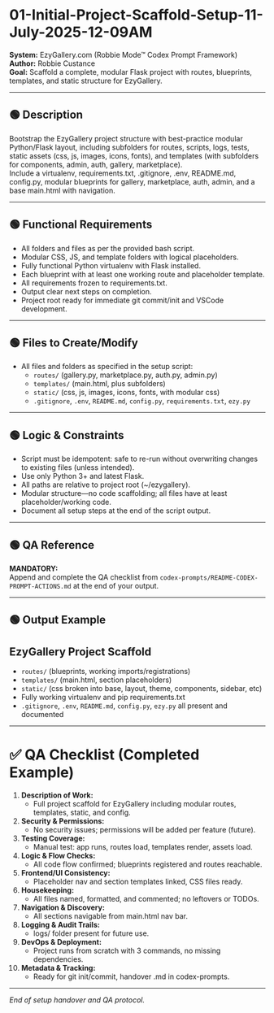 # 01-Initial-Project-Scaffold-Setup-11-July-2025-12-09AM

**System:** EzyGallery.com (Robbie Mode™ Codex Prompt Framework)  
**Author:** Robbie Custance  
**Goal:** Scaffold a complete, modular Flask project with routes, blueprints, templates, and static structure for EzyGallery.

---

## 🟢 Description

Bootstrap the EzyGallery project structure with best-practice modular Python/Flask layout, including subfolders for routes, scripts, logs, tests, static assets (css, js, images, icons, fonts), and templates (with subfolders for components, admin, auth, gallery, marketplace).  
Include a virtualenv, requirements.txt, .gitignore, .env, README.md, config.py, modular blueprints for gallery, marketplace, auth, admin, and a base main.html with navigation.

---

## 🟢 Functional Requirements

- All folders and files as per the provided bash script.
- Modular CSS, JS, and template folders with logical placeholders.
- Fully functional Python virtualenv with Flask installed.
- Each blueprint with at least one working route and placeholder template.
- All requirements frozen to requirements.txt.
- Output clear next steps on completion.
- Project root ready for immediate git commit/init and VSCode development.

---

## 🟢 Files to Create/Modify

- All files and folders as specified in the setup script:
  - `routes/` (gallery.py, marketplace.py, auth.py, admin.py)
  - `templates/` (main.html, plus subfolders)
  - `static/` (css, js, images, icons, fonts, with modular css)
  - `.gitignore`, `.env`, `README.md`, `config.py`, `requirements.txt`, `ezy.py`

---

## 🟢 Logic & Constraints

- Script must be idempotent: safe to re-run without overwriting changes to existing files (unless intended).
- Use only Python 3+ and latest Flask.
- All paths are relative to project root (~/ezygallery).
- Modular structure—no code scaffolding; all files have at least placeholder/working code.
- Document all setup steps at the end of the script output.

---

## 🟢 QA Reference

**MANDATORY:**  
Append and complete the QA checklist from `codex-prompts/README-CODEX-PROMPT-ACTIONS.md` at the end of your output.

---

## 🟢 Output Example

## EzyGallery Project Scaffold

- `routes/` (blueprints, working imports/registrations)
- `templates/` (main.html, section placeholders)
- `static/` (css broken into base, layout, theme, components, sidebar, etc)
- Fully working virtualenv and pip requirements.txt
- `.gitignore`, `.env`, `README.md`, `config.py`, `ezy.py` all present and documented

---

# ✅ QA Checklist (Completed Example)

1. **Description of Work:**  
   - Full project scaffold for EzyGallery including modular routes, templates, static, and config.
2. **Security & Permissions:**  
   - No security issues; permissions will be added per feature (future).
3. **Testing Coverage:**  
   - Manual test: app runs, routes load, templates render, assets load.
4. **Logic & Flow Checks:**  
   - All code flow confirmed; blueprints registered and routes reachable.
5. **Frontend/UI Consistency:**  
   - Placeholder nav and section templates linked, CSS files ready.
6. **Housekeeping:**  
   - All files named, formatted, and commented; no leftovers or TODOs.
7. **Navigation & Discovery:**  
   - All sections navigable from main.html nav bar.
8. **Logging & Audit Trails:**  
   - logs/ folder present for future use.
9. **DevOps & Deployment:**  
   - Project runs from scratch with 3 commands, no missing dependencies.
10. **Metadata & Tracking:**  
    - Ready for git init/commit, handover .md in codex-prompts.

---

*End of setup handover and QA protocol.*
